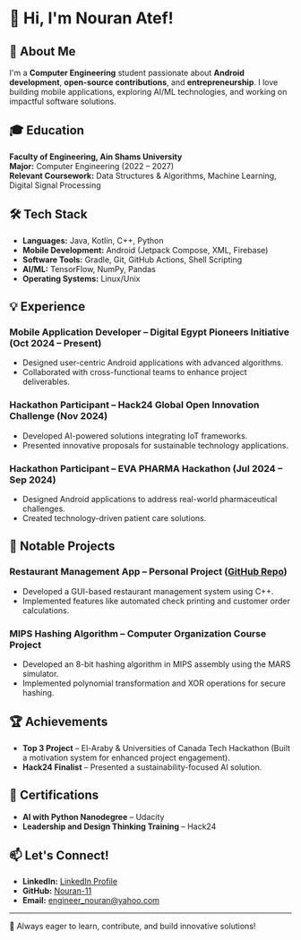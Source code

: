 
# 👋 Hi, I'm Nouran Atef!

## 🚀 About Me
I'm a **Computer Engineering** student passionate about **Android development**, **open-source contributions**, and **entrepreneurship**. I love building mobile applications, exploring AI/ML technologies, and working on impactful software solutions.

## 🎓 Education
**Faculty of Engineering, Ain Shams University**  
**Major:** Computer Engineering (2022 – 2027)  
**Relevant Coursework:** Data Structures & Algorithms, Machine Learning, Digital Signal Processing  

## 🛠️ Tech Stack
- **Languages:** Java, Kotlin, C++, Python
- **Mobile Development:** Android (Jetpack Compose, XML, Firebase)
- **Software Tools:** Gradle, Git, GitHub Actions, Shell Scripting
- **AI/ML:** TensorFlow, NumPy, Pandas
- **Operating Systems:** Linux/Unix

## 💡 Experience
### **Mobile Application Developer** – Digital Egypt Pioneers Initiative (Oct 2024 – Present)
- Designed user-centric Android applications with advanced algorithms.
- Collaborated with cross-functional teams to enhance project deliverables.

### **Hackathon Participant** – Hack24 Global Open Innovation Challenge (Nov 2024)
- Developed AI-powered solutions integrating IoT frameworks.
- Presented innovative proposals for sustainable technology applications.

### **Hackathon Participant** – EVA PHARMA Hackathon (Jul 2024 – Sep 2024)
- Designed Android applications to address real-world pharmaceutical challenges.
- Created technology-driven patient care solutions.

## 🔨 Notable Projects
### **Restaurant Management App** – Personal Project ([GitHub Repo](https://github.com/Nouran-11/MyResturant))
- Developed a GUI-based restaurant management system using C++.
- Implemented features like automated check printing and customer order calculations.

### **MIPS Hashing Algorithm** – Computer Organization Course Project
- Developed an 8-bit hashing algorithm in MIPS assembly using the MARS simulator.
- Implemented polynomial transformation and XOR operations for secure hashing.

## 🏆 Achievements
- **Top 3 Project** – El-Araby & Universities of Canada Tech Hackathon (Built a motivation system for enhanced project engagement).
- **Hack24 Finalist** – Presented a sustainability-focused AI solution.

## 📜 Certifications
- **AI with Python Nanodegree** – Udacity
- **Leadership and Design Thinking Training** – Hack24

## 📫 Let's Connect!
- **LinkedIn:** [LinkedIn Profile](https://www.linkedin.com/in/nouran-atef11)
- **GitHub:** [Nouran-11](https://github.com/Nouran-11)
- **Email:** [engineer_nouran@yahoo.com](mailto:engineer_nouran@yahoo.com)

---
🚀 Always eager to learn, contribute, and build innovative solutions!
